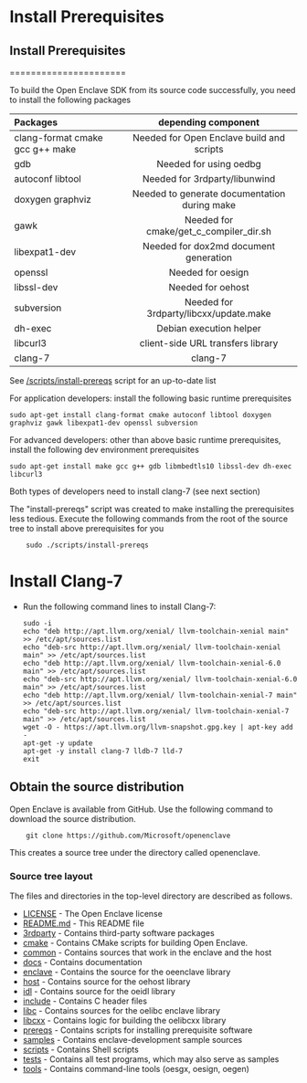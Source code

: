 
# Install Prerequisites

## Install Prerequisites
======================

 To build the Open Enclave SDK from its source code successfully, you need to install the following packages

   | Packages                          |  depending component|
   |:----------------------------------|:-----------------------------------:|
   | clang-format cmake gcc g++ make   | Needed for Open Enclave build and scripts|
   | gdb                               | Needed for using oedbg                   |
   | autoconf libtool                  | Needed for 3rdparty/libunwind               |
   | doxygen graphviz                  | Needed to generate documentation during make |
   | gawk                              | Needed for cmake/get_c_compiler_dir.sh |
   | libexpat1-dev                     | Needed for dox2md document generation |
   | openssl                           | Needed for oesign |
   | libssl-dev                        | Needed for oehost |
   | subversion                        | Needed for 3rdparty/libcxx/update.make |
   | dh-exec                           | Debian execution helper|
   | libcurl3                          | client-side URL transfers library|
   | clang-7                           | clang-7 |

  See [/scripts/install-prereqs](/scripts/install-prereqs) script for an up-to-date list

For application developers: install the following basic runtime prerequisites

    sudo apt-get install clang-format cmake autoconf libtool doxygen graphviz gawk libexpat1-dev openssl subversion

For advanced developers: other than above basic runtime prerequisites, install the following dev environment prerequisites

    sudo apt-get install make gcc g++ gdb libmbedtls10 libssl-dev dh-exec libcurl3

Both types of developers need to install clang-7 (see next section)

The "install-prereqs" script was created to make installing the prerequisites less tedious.
Execute the following commands from the root of the source tree to install above prerequisites for you

        sudo ./scripts/install-prereqs

# Install Clang-7

  - Run the following command lines to install Clang-7:

        sudo -i
        echo "deb http://apt.llvm.org/xenial/ llvm-toolchain-xenial main" >> /etc/apt/sources.list
        echo "deb-src http://apt.llvm.org/xenial/ llvm-toolchain-xenial main" >> /etc/apt/sources.list
        echo "deb http://apt.llvm.org/xenial/ llvm-toolchain-xenial-6.0 main" >> /etc/apt/sources.list
        echo "deb-src http://apt.llvm.org/xenial/ llvm-toolchain-xenial-6.0 main" >> /etc/apt/sources.list
        echo "deb http://apt.llvm.org/xenial/ llvm-toolchain-xenial-7 main" >> /etc/apt/sources.list
        echo "deb-src http://apt.llvm.org/xenial/ llvm-toolchain-xenial-7 main" >> /etc/apt/sources.list
        wget -O - https://apt.llvm.org/llvm-snapshot.gpg.key | apt-key add -
        apt-get -y update
        apt-get -y install clang-7 lldb-7 lld-7
        exit

## Obtain the source distribution

Open Enclave is available from GitHub. Use the following command to download the source distribution.

        git clone https://github.com/Microsoft/openenclave
This creates a source tree under the directory called openenclave.

### Source tree layout

The files and directories in the top-level directory are described as follows.

- [LICENSE](/LICENSE) - The Open Enclave license
- [README.md](/README.md) - This README file
- [3rdparty](/3rdparty) - Contains third-party software packages
- [cmake](/cmake) - Contains CMake scripts for building Open Enclave.
- [common](/common) - Contains sources that work in the enclave and the host
- [docs](/docs) - Contains documentation
- [enclave](/enclave) - Contains the source for the oeenclave library
- [host](/host) - Contains source for the oehost library
- [idl](/idl) - Contains source for the oeidl library
- [include](/include) - Contains C header files
- [libc](/libc) - Contains sources for the oelibc enclave library
- [libcxx](/libcxx) - Contains logic for building the oelibcxx library
- [prereqs](/prereqs) - Contains scripts for installing prerequisite software
- [samples](/samples) - Contains enclave-development sample sources
- [scripts](/scripts) - Contains Shell scripts
- [tests](/tests) - Contains all test programs, which may also serve as samples
- [tools](/tools) - Contains command-line tools (oesgx, oesign, oegen)


